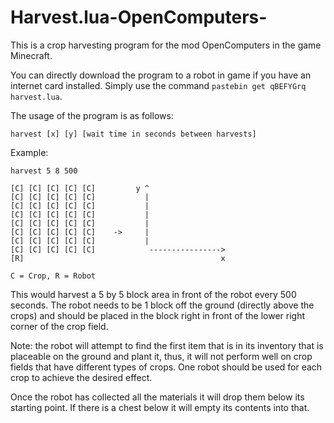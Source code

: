 # Harvest.lua-OpenComputers-
This is a crop harvesting program for the mod OpenComputers in the game Minecraft.

You can directly download the program to a robot in game if you have an internet card installed. Simply use the command ``pastebin get qBEFYGrq harvest.lua``.

The usage of the program is as follows:

``harvest [x] [y] [wait time in seconds between harvests]``

Example:
```
harvest 5 8 500

[C] [C] [C] [C] [C]         y ^ 
[C] [C] [C] [C] [C]           |
[C] [C] [C] [C] [C]           |                        
[C] [C] [C] [C] [C]           |
[C] [C] [C] [C] [C]           |
[C] [C] [C] [C] [C]    ->     |
[C] [C] [C] [C] [C]           |
[C] [C] [C] [C] [C]            ---------------->
[R]                                            x

C = Crop, R = Robot
```
This would harvest a 5 by 5 block area in front of the robot every 500 seconds. The robot needs to be 1 block off the ground (directly above the crops) and should be placed in the block right in front of the lower right corner of the crop field.

Note: the robot will attempt to find the first item that is in its inventory that is placeable on the ground and plant it, thus, it will not perform well on crop fields that have different types of crops. One robot should be used for each crop to achieve the desired effect.

Once the robot has collected all the materials it will drop them below its starting point. If there is a chest below it will empty its contents into that.
